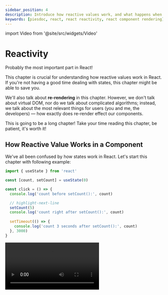 ```yaml
---
sidebar_position: 4
description: Introduce how reactive values work, and what happens when a component re-renders in React.
keywords: [piesdoc, react, react reactivity, react component rendering]
---
```


import Video from '@site/src/widgets/Video'

# Reactivity

Probably the most important part in React!

This chapter is crucial for understanding how reactive values work in React. If you're not having a good time dealing with states, this chapter might be able to save you.

We'll also talk about **re-rendering** in this chapter. However, we don't talk about virtual DOM, nor do we talk about complicated algorithms; instead, we talk about the most relevant things for users (you and me, the developers) — how exactly does re-render effect our components.

This is going to be a long chapter! Take your time reading this chapter, be patient, it's worth it!

## How Reactive Value Works in a Component

We've all been confused by how states work in React. Let's start this chapter with following example:

```ts showLineNumbers
import { useState } from 'react'

const [count, setCount] = useState(0)

const click = () => {
  console.log('count before setCount():', count)

  // highlight-next-line
  setCount(5)
  console.log('count right after setCount():', count)
  
  setTimeout(() => {
    console.log('count 3 seconds after setCount():', count)
  }, 3000)
}
```

<Video src="/video/react/reactivity_state-with-timeout.mov" />

In this example, we use three `console.log()` successively to print out the value of `count`:

1. Before `setCount()` is called.
2. Right after `setCount()` is called.
3. 5 seconds after `setCount()` is called.

From one of the example in [Reactive Values](./reactive-values#reactive-values-1), we already know that changes made by functions like `setState()` will not be applied immediately, so currently it's acceptable to see the second `console.log()` showing `0` (we'll talk about the real cause [below](#when-will-reactive-values-be-updated)!. But why is it that in the video, we clearly see that the number on the screen changed from `0` to `5` after the button is clicked, but the last `console.log()` still shows `0`? It's because reactive value works differently than you might think! (yeah, of course)

Think of it this way: in React, a component does not access a reactive value right when you need it; instead **it uses reactive values to define everything before each render**, then it shows stuff on the screen. Let's use the same example to explain this idea:

```ts showLineNumbers
import { useState } from 'react'

const [count, setCount] = useState(0)

const click = () => {
  console.log('count before setCount():', count)

  setCount(5)
  console.log('count right after setCount():', count)
  
  setTimeout(() => {
    console.log('count 3 seconds after setCount():', count)
  }, 3000)
}
```

In the first render, the value of `count` is `0`. Thus, React will define `click()` by replacing all occurrences of `count` in `click()` with the latest value in this render, which is `0`. Simply put, this is what the component does in the first render:

```ts showLineNumbers
import { useState } from 'react'

const [count, setCount] = useState(0)

const click = () => {
  // highlight-next-line
  console.log('count before setCount():', 0)

  setCount(5)
  // highlight-next-line
  console.log('count right after setCount():', 0)
  
  setTimeout(() => {
    // highlight-next-line
    console.log('count 3 seconds after setCount():', 0)
  }, 3000)
}
```

Notice how all the `count` are replaced by the value of `count` in the first render, which is `0`. This is why we always get `0` no matter how we access `count` in `click()` in the first render — it is destined to be `0`!

Here's another example which does not work as how we expected for the same reason:

```ts showLineNumbers
import { useState } from 'react'

const [count, setCount] = useState(0)

const click = () => {
  // highlight-start
  setCount(count + 1)
  setCount(count + 1)
  setCount(count + 1)
  // highlight-end
}
```

In this example, after `click()` is executed once, the value of `count` will be `1` instead of `3`. How come?

In the very beginning, the value of `count` is `0`, which means `setCount(count + 1)` in `click()` will all evaluate to `setCount(0 + 1)`. So in the first render, the component will define `click()` as a function that runs `setCount(0 + 1)` for three times.

Great, now you know the cause to these commonly see issues! From these example, we've learned a very important lesson — in a React component, **everything works by rendering**, not by time. **Reactive values can only represent the status of a component in a specific render.**. That's why a component needs to **re-render**. But what exactly does re-render do?

## What Happens When A Component Re-Renders?

As we've mentioned in [Reactive Values](./reactive-values#what-does-render-mean), "re-render" means any subsequent render after the very first render. But what actually happens when a component re-renders? Let's walk through a render-by-render analysis of a counter app to see what actually happens when a component re-renders.

```tsx showLineNumbers
import React, { useState } from 'react'

export const Example = () => {
  const [count, setCount] = useState(0)

  const countPlusFive = count + 5

  const increment = () => {
    setCount(count + 1)
  }

  return (
    <div>
      <h1>Count: {count}</h1>
      <h2>Count + 5: {countPlusFive}</h2>
      <button onClick={increment}>Increment</button>
    </div>
  )
}
```

Let's start by reviewing the members of this component:

- Props
  - None
- States
  - `count`
- Local variables (any non-[reference](./use-ref) value we declare in a component; value, function, etc.)
  - `countPlusFive`
    - Dependencies: `count`
  - `increment()`
    - Dependencies: `count`

The only state in this component is `count`, and we can update `count` by clicking the "Increment" button.

<Video src="/video/react/reactivity_counter-app.mov" height="200px" />

### The First Render (Initialization)

In the first render, React initializes the component according to the following logic:

1. Runs `const [count, setCount] = useState(0)` to make `count` and `setCount()` available.
2. Runs `const countPlusFive = count + 5`; since the initial value of `count` is `0`, all of the occurrences of `count` will be replaced by `0`, so `countPlusFive` will evaluate to `0 + 5`.
3. Runs `const increment = () => { ... }`; since the initial value of `count` is `0`, all of the occurrences of `count` will be replaced by `0`, so `setCount(count + 1)` will evaluate to `setCount(0 + 1)`. This means when `increment()` is called, the value of `count` will be updated to `0 + 1`, which means `1`.
4. Binds all necessary values to the JSX elements in the return section while rendering all child components, and do the return.

#### The Second Render (The First Re-Render)

After the "Increment" button is clicked for once, the value of `count` will be updated from `0` to `1`; since `count` is a state, this change will cause the component to re-render. After `count` has been updated, React re-renders the component by re-running every single piece of code in the component from top to bottom:

1. Runs `const [count, setCount] = useState(0)`; however, thanks to how `useState()` works internally, `count` and `setCount()` will **not** be redefined; they still point to the same variables in the previous render.
  - The value of a state may change between renders, but `setState()` will not — it'll always points to the same function!
2. Runs `const countPlusFive = count + 5`.
  - Since `countPlusFive` is a local variable, React will redefine it during re-render.
  - Since the value of `count` has been changed from `0` to `1`, `count + 5` will evaluate to `1 + 5` in this render.
3. Runs `const increment = () => { ... }`.
  - Since `increment()` is a local variable, React will redefine it during re-render.
  - Since the value of `count` has been changed from `0` to `1`, `setCount(count + 1)` will evaluate to `setCount(1 + 1)`. This means when `increment()` is called, the value of `count` will be updated to `1 + 1`, which is `2`.
4. Binds all necessary values to the JSX elements in the return section while re-rendering all child components, and do the return.

Any subsequent render will just follow the same rule as the the first re-render, with no exception.

As you can see, the first render and re-render are actually not that different from each other; they both follow the same rule — runs the code in a component from top to bottom. **The definitions of everything are still the same in each render; the only difference is the value of reactive variables**. Please keep in mind that:

- Reactive values will never change within the same render. In other words, **in each render, reactive values are actually constants**.
- **By default, all non-reference variables get redefined during re-render**. You can prevent this from happening by using memoization hooks like [`useMemo()`](./optimization-functions#usememo) and [`useCallback()`](./optimization-functions#usecallback).

:::warn

Since local variable gets redefined during re-render, we need to be careful when dealing with them.

1. If there's a JSX element (or child component) in a local variable, they will do a full reload instead of re-render (unmount and mount again). For example:

  ```tsx showLineNumbers
  import React from 'react'
  import { Child } from './Child'

  export const Example = () => {
    // Beware!
    // This function gets redefined every time this component re-renders, which means
    // all unmemoized elements returned by this function will be recreated during re-render as well!
    // highlight-start
    const renderChild = () => (
      <div>
        <span>Hello</span>
        <Child />
      </div>
    )
    // highlight-end

    return (
      <div>
        {renderChild()}
      </div>
    )
  }
  ```

  In the above example, whenever `Example` re-renders, `<Child />` will do a full reload instead of a re-render because `renderChild()` is being redefined in each render. On the contrary, the `<Child />` in the example below will do a re-render instead of full reload when `Example` re-renders:

  ```tsx showLineNumbers
  import React from 'react'
  import { Child } from './Child'

  export const Example = () => {
    return (
      <div>
        <div>
          <span>Hello</span>
          {/* highlight-next-line */}
          <Child />
        </div>
      </div>
    )
  }
  ```
2. If the local variable is a non-[primitive](https://developer.mozilla.org/en-US/docs/Glossary/Primitive) value, and it's being used as a prop of a child, it'll cause memoization to lose its effect because the value being pass to the child is a different object in each render. For example:

```tsx showLineNumbers
import React from 'react'
import { Child } from './Child'

export const Example = () => {
  // Beware!
  // This object gets redefined every time this component re-renders.
  // highlight-next-line
  const user = {
    age: 5,
  }

  // Beware!
  // This function gets redefined every time this component re-renders, too!
  // highlight-next-line
  const sayHi = () => {
    console.log('Hi')
  }

  return (
    <div>
      {/* highlight-next-line */}
      <Child user={user} sayHi={sayHi} />
    </div>
  )
}
```
:::

### The Re-Rendering of Children

TODO: `props.children` wont' re-render!

### When Will Reactive Values Be Updated?

You may have heard people said "`setState()` is not synchronous". Well, the description is partly true because because the changes made by `setState()` are not applied immediately; in other words, states won't be updated immediately after `setState()` is called. However, `setState()` itself is actually a synchronous function; it's not an `async` function.

So here comes the question — if states are not updated right after `setState()` is called, when exactly will they be updated?

### Update Requests

First, we need to know that when we call functions like `setState()` or `dispatch()`, we're actually **making an update request** instead of doing an actual, instant update. React will update the states at some point based on the update requests we sent. For this reason, we'll refer to those functions as "**update requests**" in this documentation.

So, when exactly will React process the update requests we sent? A simple rule of thumb would be:

1. When the call stack is empty.
2. When the caller of async function resumes execution.

#### When the Call Stack Is Empty

:::info

If you don't know what call stack is, don't panic just yet!

Call stack is a part of the [event loop](https://developer.mozilla.org/en-US/docs/Web/JavaScript/EventLoop) in JavaScript. To be honest, it's not really necessary to know it due to the fact that most of the update requests are triggered by user-initiated events (for example, clicking a button or submitting a form), which for most the time will be the first function call in the call stack. That means the call stack will usually be empty when the execution of the event handler is done.

That being said, if you still want to know what call stack or event loop is, we recommend you watch this awesome talk by **Philip Roberts**. [*What the heck is the event loop anyway?*](https://youtu.be/8aGhZQkoFbQ)

If you have no idea what we're talking about, don't worry! Just skip this blue box and keep reading!

:::

Update requests will be processed when the call stack is empty. In other words, in most cases, states will be updated when the execution of the event handler (function) that sends the update requests is done. Consider the following example:

```tsx showLineNumbers
import { useState } from 'react'

export const Example = () => {
  const [count, setCount] = useState(0)
  
  const click = () => {
    setCount(1)
    console.log('Done')
  }

  return (
    <div>
      <h1>Count: {count}</h1>
      <button onClick={click}>
        Click Me
      </button>
    </div>
  )
}
```

In this example, `click()` is the `onClick` event handler of the button, which means `click()` will be put into the call stack when the button is clicked. Here, `console.log('Done')` is the last action to be done in `click()`, so the execution of `click()` will be considered as done after `console.log('Done')` is completed, and `click()` will be removed from the call stack after that. Thus, React will immediately update the states according to our update requests (in this example it's `setCount(1)`) once the execution of `click()` is done.

#### When the Caller of Async Function Resumes Execution

Update requests will also be processed when the caller of async function resumes execution. In short, states will be updated right after `await` has done "awaited". For example:

```ts showLineNumbers
import { useState } from 'react'

const [count, setCount] = useState(0)

const click = async () => {
  // highlight-next-line
  setCount(1)
  await doSomethingAsync()

  // highlight-next-line
  setCount(2)
  await doSomethingAsync()
}

const doSomethingAsync = () => {
  // Do something asynchronous here. For example, calling an API.
  return Promise.resolve(true)
}
```

In the above example, `count` is going to be updated twice:

1. Right after the first `await doSomethingAsync()` is done (updated from `0` to `1`).
2. Right after the second `await doSomethingAsync()` is done (updated from `1` to `2`).
  
We can verify if this is true with the help of `useEffect()`:

```ts showLineNumbers
import { useEffect } from 'react'

// highlight-start
useEffect(() => {
  console.log('count has been updated to', count)
}, [count])
// highlight-end
```

<Video src="/video/react/reactivity_await-triggers-states-update.mov" />

<details>
  <summary>What's the theory behind this? (advanced knowledge, feel free to skip this!)</summary>

  From the description above, you may have guessed it already — those "update requests" are actually [**microtasks**](https://developer.mozilla.org/en-US/docs/Web/API/HTML_DOM_API/Microtask_guide). If you find it very confusing, feel free to skip it! You'll do just fine without knowing anything about it!
</details>

:::info Tiny Exercise

Tiny exercise! Consider the following snippet:

- How many times do you think `count` will be updated?
- When will `count` be updated?

```ts showLineNumbers
import { useState } from 'react'

const [count, setCount] = useState(0)

const click = async () => {
  setCount(1)
  await doSomethingAsync()

  setCount(2)
  await doSomethingAsync()

  setCount(3)
}

const doSomethingAsync = () => {
  // Do something asynchronous here. For example, calling an API.
  return Promise.resolve(true)
}
```

<details>
  <summary>Show me the answer</summary>

  In this example, `count` is going to be updated three times:

  1. Right after the first `await doSomethingAsync()` is done (updated from `0` to `1`).
  2. Right after the second `await doSomethingAsync()` is done (updated from `1` to `2`).
  3. When the execution of `click()` is done (updated from `2` to `3`).

  <Video src="/video/react/reactivity_update-request-exercise.mov" />
  
</details>

:::

Congratulations! You've done learning the most difficult part of React! If you can understand all of the content in this chapter, you should be able to improve the quality of your component considerably.